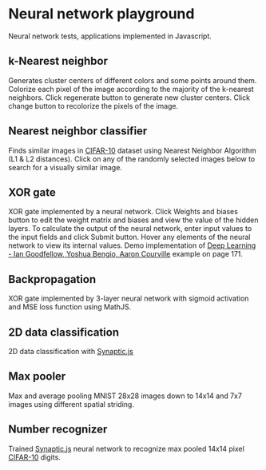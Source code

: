 # Neural network playground
Neural network tests, applications implemented in Javascript.
## k-Nearest neighbor
Generates cluster centers of different colors and some points around them. Colorize each pixel of the image according to the majority of the k-nearest neighbors. Click regenerate button to generate new cluster centers. Click change button to recolorize the pixels of the image.
## Nearest neighbor classifier
Finds similar images in [CIFAR-10](https://www.cs.toronto.edu/~kriz/cifar.html) dataset using Nearest Neighbor Algorithm (L1 & L2 distances). Click on any of the randomly selected images below to search for a visually similar image.
## XOR gate
XOR gate implemented by a neural network. Click Weights and biases button to edit the weight matrix and biases and view the value of the hidden layers. To calculate the output of the neural network, enter input values to the input fields and click Submit button. Hover any elements of the neural network to view its internal values. Demo implementation of [Deep Learning - Ian Goodfellow, Yoshua Bengio, Aaron Courville](http://www.deeplearningbook.org/contents/mlp.html) example on page 171.
## Backpropagation
XOR gate implemented by 3-layer neural network with sigmoid activation and MSE loss function using MathJS.
## 2D data classification
2D data classification with [Synaptic.js](http://caza.la/synaptic)
## Max pooler
Max and average pooling MNIST 28x28 images down to 14x14 and 7x7 images using different spatial striding.
## Number recognizer
Trained [Synaptic.js](http://caza.la/synaptic) neural network to recognize max pooled 14x14 pixel [CIFAR-10](https://www.cs.toronto.edu/~kriz/cifar.html) digits.
